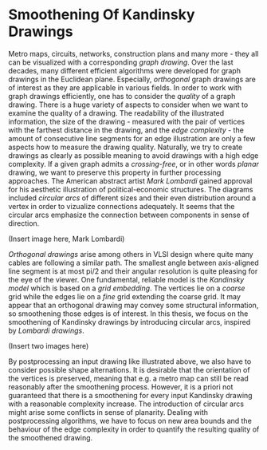 # Smoothening Of Kandinsky Drawings

Metro maps, circuits, networks, construction plans and many more - they all can be visualized with a corresponding *graph drawing*. Over the last decades, many different efficient algorithms were developed for graph drawings in the Euclidean plane. Especially, *orthogonal* graph drawings are of interest as they are applicable in various fields. In order to work with graph drawings efficiently, one has to consider the *quality* of a graph drawing. There is a huge variety of aspects to consider when we want to examine the quality of a drawing. The readability of the illustrated information, the size of the drawing - measured with the pair of vertices with the farthest distance in the drawing, and the *edge complexity* - the amount of consecutive line segments for an edge illustration are only a few aspects how to measure the drawing quality. Naturally, we try to create drawings as clearly as possible meaning to avoid drawings with a high edge complexity. If a given graph admits a *crossing-free*, or in other words *planar* drawing, we want to preserve this property in further processing approaches. 
The American abstract artist *Mark Lombardi* gained approval for his aesthetic illustration of political-economic structures. The diagrams included *circular arcs* of different sizes and their even distribution around a vertex in order to vizualize connections adequately. It seems that the circular arcs emphasize the connection between components in sense of direction.

(Insert image here, Mark Lombardi)

*Orthogonal drawings* arise among others in VLSI design where quite many cables are following a similar path. The smallest angle between axis-aligned line segment is at most pi/2 and their angular resolution is quite pleasing for the eye of the viewer. One fundamental, reliable model is the *Kandinsky model* which is based on a  *grid embedding*. The vertices lie on a *coarse* grid while the edges lie on a *fine* grid extending the coarse grid. It may appear that an orthogonal drawing may convey some structural information, so smoothening those edges is of interest. In this thesis, we focus on the smoothening of Kandinsky drawings by introducing circular arcs, inspired by *Lombardi drawings*.

(Insert two images here)

By postprocessing an input drawing like illustrated above, we also have to consider possible shape alternations. It is desirable that the orientation of the vertices is preserved, meaning that e.g. a metro map can still be read reasonably after the smoothening process.
However, it is a priori not guaranteed that there is a smoothening for every input Kandinsky drawing with a reasonable complexity increase. The introduction of circular arcs might arise some conflicts in sense of planarity. Dealing with postprocessing algorithms, we have to focus on new area bounds and the behaviour of the edge complexity in order to quantify the resulting quality of the smoothened drawing.